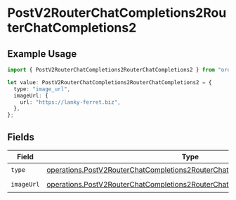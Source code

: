 # PostV2RouterChatCompletions2RouterChatCompletions2

## Example Usage

```typescript
import { PostV2RouterChatCompletions2RouterChatCompletions2 } from "orq-poc-typescript/models/operations";

let value: PostV2RouterChatCompletions2RouterChatCompletions2 = {
  type: "image_url",
  imageUrl: {
    url: "https://lanky-ferret.biz",
  },
};
```

## Fields

| Field                                                                                                                                                                          | Type                                                                                                                                                                           | Required                                                                                                                                                                       | Description                                                                                                                                                                    |
| ------------------------------------------------------------------------------------------------------------------------------------------------------------------------------ | ------------------------------------------------------------------------------------------------------------------------------------------------------------------------------ | ------------------------------------------------------------------------------------------------------------------------------------------------------------------------------ | ------------------------------------------------------------------------------------------------------------------------------------------------------------------------------ |
| `type`                                                                                                                                                                         | [operations.PostV2RouterChatCompletions2RouterChatCompletionsPublicRequestType](../../models/operations/postv2routerchatcompletions2routerchatcompletionspublicrequesttype.md) | :heavy_check_mark:                                                                                                                                                             | N/A                                                                                                                                                                            |
| `imageUrl`                                                                                                                                                                     | [operations.PostV2RouterChatCompletions2RouterChatCompletionsImageUrl](../../models/operations/postv2routerchatcompletions2routerchatcompletionsimageurl.md)                   | :heavy_check_mark:                                                                                                                                                             | N/A                                                                                                                                                                            |